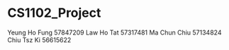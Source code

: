 # CS1102_Project
<!DOCTYPE html>
<html>
<head>
  <title> CS1102 The Mechanism and Applications of Blockchain<</title>
  
</head>
</html>
Yeung Ho Fung 57847209
Law Ho Tat 57317481
Ma Chun Chiu 57134824 
Chiu Tsz Ki 56615622
